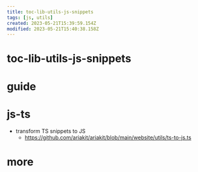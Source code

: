 ```yaml
---
title: toc-lib-utils-js-snippets
tags: [js, utils]
created: 2023-05-21T15:39:59.154Z
modified: 2023-05-21T15:40:38.158Z
---
```


# toc-lib-utils-js-snippets

# guide

# js-ts
- transform TS snippets to JS
  - https://github.com/ariakit/ariakit/blob/main/website/utils/ts-to-js.ts
# more

